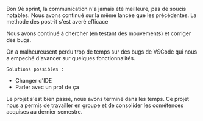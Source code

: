 Bon 9è sprint, la communication n'a jamais été meilleure, pas de soucis notables. Nous avons continué sur la même lancée que les précédentes. La methode des post-it s'est averé efficace

Nous avons continué à chercher (en testant des mouvements) et corriger des bugs.

On a malheureusent perdu trop de temps sur des bugs de VSCode qui nous a empeché d'avancer sur quelques fonctionnalités.

    Solutions possibles :
- Changer d'IDE
- Parler avec un prof de ça

Le projet s'est bien passé, nous avons terminé dans les temps.
Ce projet nous a permis de travailler en groupe et de consolider les cométences acquises au dernier semestre.